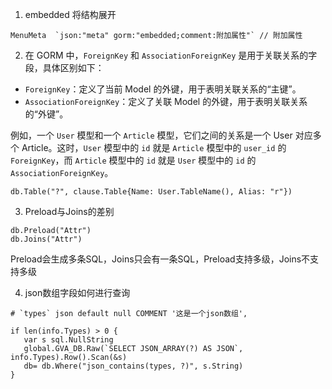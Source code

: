 1. embedded 将结构展开
```
MenuMeta  `json:"meta" gorm:"embedded;comment:附加属性"` // 附加属性
```

2. 在 GORM 中，`ForeignKey` 和 `AssociationForeignKey` 是用于关联关系的字段，具体区别如下：

-   `ForeignKey`：定义了当前 Model 的外键，用于表明关联关系的“主键”。
-   `AssociationForeignKey`：定义了关联 Model 的外键，用于表明关联关系的“外键”。

例如，一个 `User` 模型和一个 `Article` 模型，它们之间的关系是一个 User 对应多个 Article。这时，`User` 模型中的 `id` 就是 `Article` 模型中的 `user_id` 的 `ForeignKey`，而 `Article` 模型中的 `id` 就是 `User` 模型中的 `id` 的 `AssociationForeignKey`。

```
db.Table("?", clause.Table{Name: User.TableName(), Alias: "r"})
```

3. Preload与Joins的差别
```
db.Preload("Attr")
db.Joins("Attr")
```
Preload会生成多条SQL，Joins只会有一条SQL，Preload支持多级，Joins不支持多级

4. json数组字段如何进行查询
```
# `types` json default null COMMENT '这是一个json数组',

if len(info.Types) > 0 {  
   var s sql.NullString  
   global.GVA_DB.Raw(`SELECT JSON_ARRAY(?) AS JSON`, info.Types).Row().Scan(&s)  
   db= db.Where("json_contains(types, ?)", s.String) 
}
```